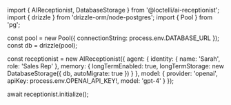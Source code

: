 import { AIReceptionist, DatabaseStorage } from '@loctelli/ai-receptionist';
import { drizzle } from 'drizzle-orm/node-postgres';
import { Pool } from 'pg';

const pool = new Pool({ connectionString: process.env.DATABASE_URL });
const db = drizzle(pool);

const receptionist = new AIReceptionist({
  agent: {
    identity: { name: 'Sarah', role: 'Sales Rep' },
    memory: {
      longTermEnabled: true,
      longTermStorage: new DatabaseStorage({ db, autoMigrate: true })
    }
  },
  model: {
    provider: 'openai',
    apiKey: process.env.OPENAI_API_KEY!,
    model: 'gpt-4'
  }
});

await receptionist.initialize();
